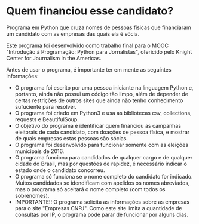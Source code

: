 # Quem financiou esse candidato?
Programa em Python que cruza nomes de pessoas físicas que financiaram um candidato com as empresas das quais ela é sócia.

Este programa foi desenvolvido como trabalho final para o MOOC "Introdução à Programação: Python para Jornalistas", ofericido pelo Knight Center for Journalism in the Americas.

Antes de usar o programa, é importante ter em mente as seguintes informações:
- O programa foi escrito por uma pessoa iniciante na linguagem Python e, portanto, ainda não possui um código tão limpo, além de depender de certas restrições de outros sites que ainda não tenho conhecimento sufuciente para resolver.
- O programa foi criado em Python3 e usa as bibliotecas csv, collections, requests e BeautifulSoup.
- O objetivo do programa é identificar quem financiou as campanhas eleitorais de cada candidato, com doações de pessoa física, e mostrar de quais empresas estas pessoas são sócias.
- O programa foi desenvolvido para funcionar somente com as eleições municipais de 2016.
- O programa funciona para candidados de qualquer cargo e de qualquer cidade do Brasil, mas por questões de rapidez, é necessário indicar o estado onde o candidato concorreu.
- O programa só funciona se o nome completo do candidato for indicado. Muitos candidados se idendificam com apelidos os nomes abreviados, mas o programa só aceitará o nome completo (com todos os sobrenomes).
- IMPORTANTE!! O programa solicita as informações sobre as empresas para o site "Empresas CNPJ". Como este site limita a quantidade de consultas por IP, o programa pode parar de funcionar por alguns dias.
